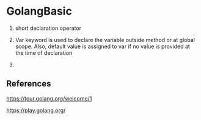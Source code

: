 # GolangBasic

1. short declaration operator

2. Var keyword is used to declare the variable outside method or at global scope. Also, default value is assigned to var if no value is provided at the time of declaration

3.
## References

https://tour.golang.org/welcome/1

https://play.golang.org/